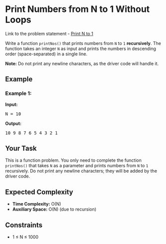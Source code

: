 <h1>Print Numbers from N to 1 Without Loops</h1>

<p> Link to the problem statement - <a href="https://www.geeksforgeeks.org/problems/print-n-to-1-without-loop/1">Print N to 1</a></p>

<p>Write a function <code>printNos()</code> that prints numbers from <code>N</code> to <code>1</code> <strong>recursively</strong>. The function takes an integer <code>N</code> as input and prints the numbers in descending order (space-separated) in a single line.</p>

<p><strong>Note:</strong> Do not print any newline characters, as the driver code will handle it.</p>

<h2>Example</h2>

<h3>Example 1:</h3>
<p><strong>Input:</strong></p>
<pre>N = 10</pre>
<p><strong>Output:</strong></p>
<pre>10 9 8 7 6 5 4 3 2 1</pre>

<h2>Your Task</h2>
<p>This is a function problem. You only need to complete the function <code>printNos()</code> that takes <code>N</code> as a parameter and prints numbers from <code>N</code> to <code>1</code> recursively. Do not print any newline characters; they will be added by the driver code.</p>

<h2>Expected Complexity</h2>
<ul>
  <li><strong>Time Complexity:</strong> O(N)</li>
  <li><strong>Auxiliary Space:</strong> O(N) (due to recursion)</li>
</ul>

<h2>Constraints</h2>
<ul>
  <li>1 ≤ N ≤ 1000</li>
</ul>
